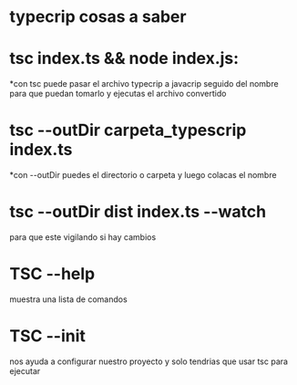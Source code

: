 # typecrip cosas a saber

# tsc index.ts && node index.js: 
*con tsc puede pasar el archivo typecrip a javacrip seguido del nombre para que puedan tomarlo y ejecutas el archivo convertido

# tsc --outDir carpeta_typescrip index.ts
*con --outDir puedes el directorio o carpeta y luego colacas el nombre

# tsc --outDir dist index.ts --watch
para que este vigilando si hay cambios

# TSC --help
muestra una lista de comandos

# TSC --init
nos ayuda a configurar nuestro proyecto y solo tendrias que usar tsc para ejecutar



